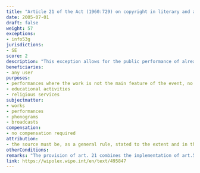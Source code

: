 ```yaml
---
title: "Article 21 of the Act (1960:729) on copyright in literary and artistic works"
date: 2005-07-01
draft: false
weight: 57
exceptions:
- info53g
jurisdictions:
- SE
score: 2
description: "This exception allows for the public performance of already disclosed works, with the exception of cinematographic works and works made for the stage, on occasions where the performance of such works is not the main feature of the event, no admission fee is charged and the event is not organised for commercial purposes, or in the context of educational activities or religious services." 
beneficiaries:
- any user
purposes: 
- performances where the work is not the main feature of the event, no admission fee is charged and the event is not organised for commercial purposes
- educational activities 
- religious services
subjectmatter:
- works
- performances
- phonograms
- broadcasts
compensation:
- no compensation required
attribution: 
- the source must be, as a general rule, stated to the extent and in the manner required by proper usage
otherConditions: 
remarks: "The provision of art. 21 combines the implementation of art.5(3)(g) of the InfoSoc directive with other cases of public performances for social and educational purposes.<br /><br />The exception extends to the rights of performers (art. 45(3) of the Law), phonograms producers (art. 46(3) of the Law) and broadcasting organisations (art. 48(3) of the Law).<br /><br />Art. 11(2) requires that when a work is used publicly under an exception, the source must be, as a general rule, stated to the extent and in the manner required by proper usage. It also requires that the work must not be altered more than necessary for the intended use."
link: https://wipolex.wipo.int/en/text/495847
---
```

